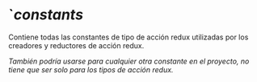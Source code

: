 # `_constants_

Contiene todas las constantes de tipo de acción redux utilizadas por los creadores y reductores de acción redux. 

_También podría usarse para cualquier otra constante en el proyecto, no tiene que ser solo para los tipos de acción redux._